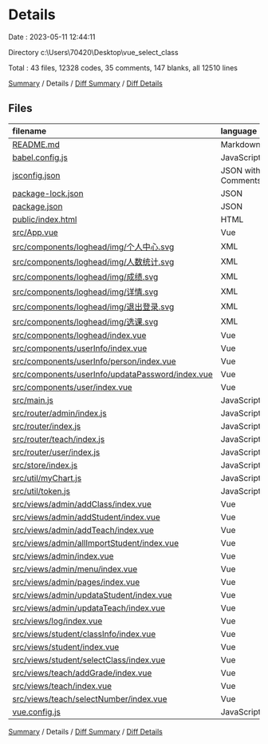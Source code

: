# Details

Date : 2023-05-11 12:44:11

Directory c:\\Users\\70420\\Desktop\\vue_select_class

Total : 43 files,  12328 codes, 35 comments, 147 blanks, all 12510 lines

[Summary](results.md) / Details / [Diff Summary](diff.md) / [Diff Details](diff-details.md)

## Files
| filename | language | code | comment | blank | total |
| :--- | :--- | ---: | ---: | ---: | ---: |
| [README.md](/README.md) | Markdown | 15 | 0 | 5 | 20 |
| [babel.config.js](/babel.config.js) | JavaScript | 5 | 0 | 1 | 6 |
| [jsconfig.json](/jsconfig.json) | JSON with Comments | 8 | 12 | 0 | 20 |
| [package-lock.json](/package-lock.json) | JSON | 10,767 | 0 | 1 | 10,768 |
| [package.json](/package.json) | JSON | 27 | 0 | 1 | 28 |
| [public/index.html](/public/index.html) | HTML | 16 | 1 | 1 | 18 |
| [src/App.vue](/src/App.vue) | Vue | 31 | 4 | 3 | 38 |
| [src/components/loghead/img/个人中心.svg](/src/components/loghead/img/%E4%B8%AA%E4%BA%BA%E4%B8%AD%E5%BF%83.svg) | XML | 1 | 0 | 0 | 1 |
| [src/components/loghead/img/人数统计.svg](/src/components/loghead/img/%E4%BA%BA%E6%95%B0%E7%BB%9F%E8%AE%A1.svg) | XML | 1 | 0 | 0 | 1 |
| [src/components/loghead/img/成绩.svg](/src/components/loghead/img/%E6%88%90%E7%BB%A9.svg) | XML | 1 | 0 | 0 | 1 |
| [src/components/loghead/img/详情.svg](/src/components/loghead/img/%E8%AF%A6%E6%83%85.svg) | XML | 1 | 0 | 0 | 1 |
| [src/components/loghead/img/退出登录.svg](/src/components/loghead/img/%E9%80%80%E5%87%BA%E7%99%BB%E5%BD%95.svg) | XML | 1 | 0 | 0 | 1 |
| [src/components/loghead/img/选课.svg](/src/components/loghead/img/%E9%80%89%E8%AF%BE.svg) | XML | 1 | 0 | 0 | 1 |
| [src/components/loghead/index.vue](/src/components/loghead/index.vue) | Vue | 106 | 0 | 3 | 109 |
| [src/components/userInfo/index.vue](/src/components/userInfo/index.vue) | Vue | 75 | 0 | 5 | 80 |
| [src/components/userInfo/person/index.vue](/src/components/userInfo/person/index.vue) | Vue | 11 | 0 | 4 | 15 |
| [src/components/userInfo/updataPassword/index.vue](/src/components/userInfo/updataPassword/index.vue) | Vue | 69 | 0 | 5 | 74 |
| [src/components/user/index.vue](/src/components/user/index.vue) | Vue | 25 | 0 | 5 | 30 |
| [src/main.js](/src/main.js) | JavaScript | 18 | 0 | 5 | 23 |
| [src/router/admin/index.js](/src/router/admin/index.js) | JavaScript | 44 | 0 | 2 | 46 |
| [src/router/index.js](/src/router/index.js) | JavaScript | 54 | 0 | 12 | 66 |
| [src/router/teach/index.js](/src/router/teach/index.js) | JavaScript | 21 | 0 | 0 | 21 |
| [src/router/user/index.js](/src/router/user/index.js) | JavaScript | 42 | 0 | 2 | 44 |
| [src/store/index.js](/src/store/index.js) | JavaScript | 15 | 0 | 3 | 18 |
| [src/util/myChart.js](/src/util/myChart.js) | JavaScript | 6 | 0 | 5 | 11 |
| [src/util/token.js](/src/util/token.js) | JavaScript | 0 | 0 | 1 | 1 |
| [src/views/admin/addClass/index.vue](/src/views/admin/addClass/index.vue) | Vue | 11 | 0 | 4 | 15 |
| [src/views/admin/addStudent/index.vue](/src/views/admin/addStudent/index.vue) | Vue | 11 | 0 | 4 | 15 |
| [src/views/admin/addTeach/index.vue](/src/views/admin/addTeach/index.vue) | Vue | 11 | 0 | 4 | 15 |
| [src/views/admin/allImportStudent/index.vue](/src/views/admin/allImportStudent/index.vue) | Vue | 11 | 0 | 4 | 15 |
| [src/views/admin/index.vue](/src/views/admin/index.vue) | Vue | 35 | 10 | 3 | 48 |
| [src/views/admin/menu/index.vue](/src/views/admin/menu/index.vue) | Vue | 86 | 0 | 5 | 91 |
| [src/views/admin/pages/index.vue](/src/views/admin/pages/index.vue) | Vue | 11 | 0 | 4 | 15 |
| [src/views/admin/updataStudent/index.vue](/src/views/admin/updataStudent/index.vue) | Vue | 11 | 0 | 4 | 15 |
| [src/views/admin/updataTeach/index.vue](/src/views/admin/updataTeach/index.vue) | Vue | 11 | 0 | 4 | 15 |
| [src/views/log/index.vue](/src/views/log/index.vue) | Vue | 135 | 2 | 13 | 150 |
| [src/views/student/classInfo/index.vue](/src/views/student/classInfo/index.vue) | Vue | 95 | 0 | 7 | 102 |
| [src/views/student/index.vue](/src/views/student/index.vue) | Vue | 19 | 0 | 5 | 24 |
| [src/views/student/selectClass/index.vue](/src/views/student/selectClass/index.vue) | Vue | 98 | 0 | 7 | 105 |
| [src/views/teach/addGrade/index.vue](/src/views/teach/addGrade/index.vue) | Vue | 227 | 5 | 4 | 236 |
| [src/views/teach/index.vue](/src/views/teach/index.vue) | Vue | 9 | 0 | 4 | 13 |
| [src/views/teach/selectNumber/index.vue](/src/views/teach/selectNumber/index.vue) | Vue | 169 | 0 | 4 | 173 |
| [vue.config.js](/vue.config.js) | JavaScript | 17 | 1 | 3 | 21 |

[Summary](results.md) / Details / [Diff Summary](diff.md) / [Diff Details](diff-details.md)